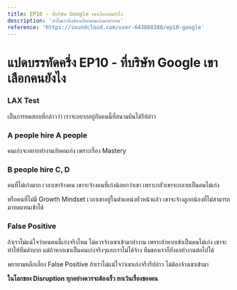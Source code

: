```yaml
---
title: EP10 - ที่บริษัท Google เขาเลือกคนยังไง
description: 'ทำไมเราถึงต้องเลือกคนเก่งมาทำงาน'
reference: 'https://soundcloud.com/user-643868388/ep10-google'
---
```

# แปดบรรทัดครึ่ง EP10 - ที่บริษัท Google เขาเลือกคนยังไง

### LAX Test

เป็นการทดสอบที่กล่าวว่า เราจะอยากอยู่กับคนนี้ที่สนามบินได้รึปล่าว

### A people hire A people

คนเก่งจะอยากทำงานกัยคนเก่ง เพราะเรื่อง Mastery

### B people hire C, D

คนที่ไม่เก่งมาก เวลาเขาจ้างคน เขาจะจ้างคนที่เก่งน้อยกว่าเขา เพราะกลัวเขาจะกลายเป็นคนไม่เก่ง

หรือคนที่ไม่มี Growth Mindset เวลาเขาอยู่ในตำแหน่งหัวหน้าแล้ว เขาจะจ้างลูกกน้องที่ไม่สามารถมาทดแทนเข้าได้

### False Positive

ถ้าเราไม่แน่ใจว่าคนคนนี้เก่งจริงไหม ไม่ควรจ้างเขาเข้ามาทำงาน
เพราะถ้าหากเข้าเป็นคนไม่เก่ง เขาจะทำให้ทีมลำบาก แต่ถ้าหากเขาเป็นคนเก่งจริงๆและเราไม่ได้จ้าง ทีมของเราก็ยังคงทำงานต่อไปได้

พยายามหลีกเลี่ยง False Positive ถ้าเราไม่แน่ใจว่าเขาเก่งจริงรึปล่าว ไม่ต้องจ้างเขาเข้ามา

**ในโลกของ Disruption ทุกอย่างควรจะต้องเร็ว ยกเว้นเรื่องของคน**

